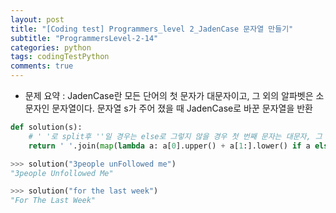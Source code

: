 ```yaml
---
layout: post
title: "[Coding test] Programmers_level 2_JadenCase 문자열 만들기"
subtitle: "ProgrammersLevel-2-14"
categories: python
tags: codingTestPython
comments: true
---
```


* 문제 요약 : JadenCase란 모든 단어의 첫 문자가 대문자이고, 그 외의 알파벳은 소문자인 문자열이다. 문자열 s가 주어 졌을 때 JadenCase로 바꾼 문자열을 반환

```python
def solution(s):
    # ' '로 split후 ''일 경우는 else로 그렇지 않을 경우 첫 번째 문자는 대문자, 그 뒤 문자는 소문자로 치환하고 join후 반환)
    return ' '.join(map(lambda a: a[0].upper() + a[1:].lower() if a else a, s.split(' ')))
```

```python
>>> solution("3people unFollowed me")
"3people Unfollowed Me"

>>> solution("for the last week")
"For The Last Week"
```